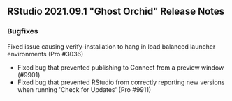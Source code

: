 
## RStudio 2021.09.1 "Ghost Orchid" Release Notes

### Bugfixes

Fixed issue causing verify-installation to hang in load balanced launcher environments (Pro #3036)
* Fixed bug that prevented publishing to Connect from a preview window (#9901)
* Fixed bug that prevented RStudio from correctly reporting new versions when running 'Check for Updates' (Pro #9911)
